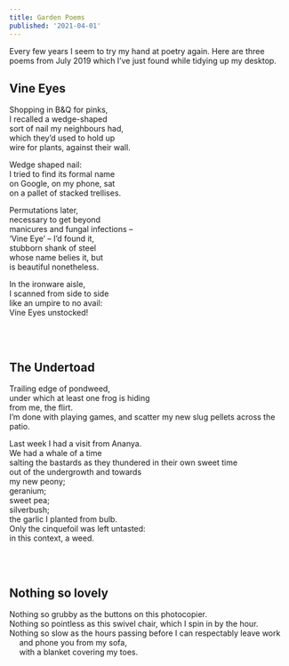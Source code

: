 ```yaml
---
title: Garden Poems
published: '2021-04-01'
---
```


Every few years I seem to try my hand at poetry again. Here are three poems from July 2019 which I’ve just found while tidying up my desktop.

## Vine Eyes 

 Shopping in B&Q for pinks,<br>
 I recalled a wedge-shaped  <br>
 sort of nail my neighbours had, <br> 
 which they’d used to hold up  <br>
 wire for plants, against their wall.<br>
 
 
 Wedge shaped nail:  <br>
 I tried to find its formal name<br>
 on Google, on my phone, sat<br>
 on a pallet of stacked trellises.<br>
 
 
 Permutations later,  <br>
 necessary to get beyond  <br>
 manicures and fungal infections –<br>
 ‘Vine Eye’ – I’d found it,<br>
 stubborn shank of steel<br>
 whose name belies it, but<br>
 is beautiful nonetheless.<br>
 
 
 In the ironware aisle,<br>
 I scanned from side to side  <br>
 like an umpire to no avail:<br>
 Vine Eyes unstocked! 

<br><br>

## The Undertoad 

Trailing edge of pondweed,<br>
under which at least one frog is hiding<br>
from me, the flirt.<br>
I’m done with playing games, 
and scatter my new slug pellets across the patio.<br>

Last week I had a visit from Ananya.<br> 
We had a whale of a time  <br>
salting the bastards as they thundered in their own sweet time  <br>
out of the undergrowth and towards  <br>
my new peony;<br>
geranium;<br>
sweet pea;<br>
silverbush;<br>
the garlic I planted from bulb.<br>
Only the cinquefoil was left untasted:<br>
in this context, a weed.  

<br><br>

## Nothing so lovely

 Nothing so grubby as the buttons on this photocopier.<br>
 Nothing so pointless as this swivel chair,
       which I spin in by the hour.<br>
 Nothing so slow as the hours passing 
       before I can respectably leave work<br>
&emsp; and phone you from my sofa, <br>
&emsp; with a blanket covering my toes.   

